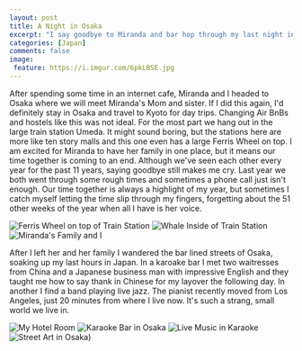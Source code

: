 ```yaml
---
layout: post
title: A Night in Osaka
excerpt: "I say goodbye to Miranda and bar hop through my last night in Japan."
categories: [Japan]
comments: false
image:
 feature: https://i.imgur.com/6pkLBSE.jpg
---
```


After spending some time in an internet cafe, Miranda and I headed to Osaka where we will meet Miranda's Mom and sister. If I did this again, I'd definitely stay in Osaka and travel to Kyoto for day trips. Changing Air BnBs and hostels like this was not ideal. For the most part we hang out in the large train station Umeda. It might sound boring, but the stations here are more like ten story malls and this one even has a large Ferris Wheel on top. I am excited for Miranda to have her family in one place, but it means our time together is coming to an end. Although we've seen each other every year for the past 11 years, saying goodbye still makes me cry. Last year we both went through some rough times and sometimes a phone call just isn't enough. Our time together is always a highlight of my year, but sometimes I catch myself letting the time slip through my fingers, forgetting about the 51 other weeks of the year when all I have is her voice.

![Ferris Wheel on top of Train Station](https://i.imgur.com/depBlyVm.jpg) ![Whale Inside of Train Station](https://i.imgur.com/3iFpcGUm.jpg) ![Miranda's Family and I](https://i.imgur.com/33IIbdmm.jpg)

After I left her and her family I wandered the bar lined streets of Osaka, soaking up my last hours in Japan. In a karoake bar I met two waitresses from China and a Japanese business man with impressive English and they taught me how to say thank in Chinese for my layover the following day. In another I find a band playing live jazz. The pianist recently moved from Los Angeles, just 20 minutes from where I live now. It's such a strang, small world we live in.

![My Hotel Room](https://i.imgur.com/wEk2RY0m.jpg) ![Karaoke Bar in Osaka](https://i.imgur.com/mBo72slm.jpg) ![Live Music in Karaoke](https://i.imgur.com/fIj2soNm.jpg) ![Street Art in Osaka](https://i.imgur.com/lIFQhSGm.jpg))
